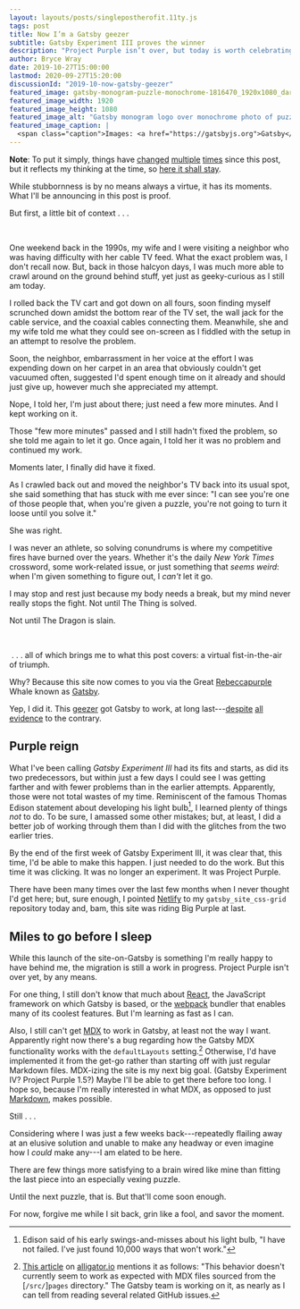 ```yaml
---
layout: layouts/posts/singlepostherofit.11ty.js
tags: post
title: Now I’m a Gatsby geezer
subtitle: Gatsby Experiment III proves the winner
description: "Project Purple isn’t over, but today is worth celebrating."
author: Bryce Wray
date: 2019-10-27T15:00:00
lastmod: 2020-09-27T15:20:00
discussionId: "2019-10-now-gatsby-geezer"
featured_image: gatsby-monogram-puzzle-monochrome-1816470_1920x1080_darker.jpg
featured_image_width: 1920
featured_image_height: 1080
featured_image_alt: "Gatsby monogram logo over monochrome photo of puzzle pieces"
featured_image_caption: |
  <span class="caption">Images: <a href="https://gatsbyjs.org">Gatsby</a>; <a href="https://pixabay.com/users/LeoNeoBoy-2404531/?utm_source=link-attribution&amp;utm_medium=referral&amp;utm_campaign=image&amp;utm_content=1816470">LeoNeoBoy</a>; <a href="https://pixabay.com/?utm_source=link-attribution&amp;utm_medium=referral&amp;utm_campaign=image&amp;utm_content=1816470">Pixabay</a></span>
---
```


<div class="yellowBox">
	<p><strong>Note</strong>: To put it simply, things have <a href="/posts/2019/12/packing-up">changed</a> <a href="/posts/2020/05/going-solo-eleventy">multiple</a> <a href="/posts/2020/09/ignition-sequence-start">times</a> since this post, but it reflects my thinking at the time, so <a href="/posts/2019/10/otoh">here it shall&nbsp;stay</a>.</p>
</div>

While stubbornness is by no means always a virtue, it has its moments. What I'll be announcing in this post is proof.

But first, a little bit of context&nbsp;.&nbsp;.&nbsp;.

<br />

One weekend back in the 1990s, my wife and I were visiting a neighbor who was having difficulty with her cable TV feed. What the exact problem was, I don't recall now. But, back in those halcyon days, I was much more able to crawl around on the ground behind stuff, yet just as geeky-curious as I still am today.

I rolled back the TV cart and got down on all fours, soon finding myself scrunched down amidst the bottom rear of the TV set, the wall jack for the cable service, and the coaxial cables connecting them. Meanwhile, she and my wife told me what they could see on-screen as I fiddled with the setup in an attempt to resolve the problem.

Soon, the neighbor, embarrassment in her voice at the effort I was expending down on her carpet in an area that obviously couldn't get vacuumed often, suggested I'd spent enough time on it already and should just give up, however much she appreciated my attempt.

Nope, I told her, I'm just about there; just need a few more minutes. And I kept working on it.

Those "few more minutes" passed and I still hadn't fixed the problem, so she told me again to let it go. Once again, I told her it was no problem and continued my work.

Moments later, I finally did have it fixed.

As I crawled back out and moved the neighbor's TV back into its usual spot, she said something that has stuck with me ever since: "I can see you're one of those people that, when you're given a puzzle, you're not going to turn it loose until you solve it."

She was right.

I was never an athlete, so solving conundrums is where my competitive fires have burned over the years. Whether it's the daily *New York Times* crossword, some work-related issue, or just something that *seems weird*: when I'm given something to figure out, I *can't* let it go.

I may stop and rest just because my body needs a break, but my mind never really stops the fight. Not until The Thing is solved.

Not until The Dragon is slain.

<br />

&nbsp;.&nbsp;.&nbsp;. all of which brings me to what this post covers: a virtual fist-in-the-air of triumph.

Why? Because this site now comes to you via the Great [Rebeccapurple](https://css-tricks.com/rebbeccapurple-663399/) Whale known as [Gatsby](https://gatsbyjs.org).

Yep, I did it. This [geezer](/posts/2019/09/now-im-sixty-four) got Gatsby to work, at long last---[despite](/posts/2019/07/why-staying-with-hugo) [all](/posts/2019/07/lessons-learned) [evidence](/posts/2019/09/why-left-hugo-eleventy) to the contrary.

## Purple reign

What I've been calling *Gatsby Experiment III* had its fits and starts, as did its two predecessors, but within just a few days I could see I was getting farther and with fewer problems than in the earlier attempts. Apparently, those were not total wastes of my time. Reminiscent of the famous Thomas Edison statement about developing his light bulb[^tae], I learned plenty of things *not* to do. To be sure, I amassed some other mistakes; but, at least, I did a better job of working through them than I did with the glitches from the two earlier tries.

[^tae]: Edison said of his early swings-and-misses about his light bulb, "I have not failed. I've just found 10,000 ways that won't work."

By the end of the first week of Gatsby Experiment III, it was clear that, this time, I'd be able to make this happen. I just needed to do the work. But this time it was clicking. It was no longer an experiment. It was Project Purple.

There have been many times over the last few months when I never thought I'd get here; but, sure enough, I pointed [Netlify](https://netlify.com) to my `gatsby_site_css-grid` repository today and, bam, this site was riding Big Purple at last.

## Miles to go before I sleep

While this launch of the site-on-Gatsby is something I'm really happy to have behind me, the migration is still a work in progress. Project Purple isn't over yet, by any means.

For one thing, I still don't know that much about [React](https://reactjs.org), the JavaScript framework on which Gatsby is based, or the [webpack](https://webpack.js.org) bundler that enables many of its coolest features. But I'm learning as fast as I can. 

Also, I still can't get [MDX](https://mdxjs.com) to work in Gatsby, at least not the way I want. Apparently right now there's a bug regarding how the Gatsby MDX functionality works with the `defaultLayouts` setting.[^alligator] Otherwise, I'd have implemented it from the get-go rather than starting off with just regular Markdown files. MDX-izing the site is my next big goal. (Gatsby Experiment IV? Project Purple 1.5?) Maybe I'll be able to get there before too long. I hope so, because I'm really interested in what MDX, as opposed to just [Markdown](https://daringfireball.net/projects/markdown), makes possible.

[^alligator]: [This article](https://alligator.io/gatsbyjs/mdx-in-gatsby/) on [alligator.io](https://alligator.io) mentions it as follows: "This behavior doesn't currently seem to work as expected with MDX files sourced from the [`/src/`]`pages` directory." The Gatsby team is working on it, as nearly as I can tell from reading several related GitHub issues.

Still&nbsp;.&nbsp;.&nbsp;.

Considering where I was just a few weeks back---repeatedly flailing away at an elusive solution and unable to make any headway or even imagine how I *could* make any---I am elated to be here.

There are few things more satisfying to a brain wired like mine than fitting the last piece into an especially vexing puzzle.

Until the next puzzle, that is. But that'll come soon enough.

For now, forgive me while I sit back, grin like a fool, and savor the moment.

